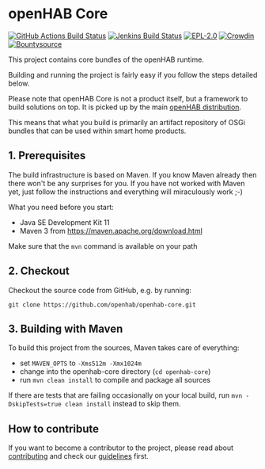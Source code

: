 # openHAB Core

[![GitHub Actions Build Status](https://github.com/openhab/openhab-core/actions/workflows/ci-build.yml/badge.svg?branch=main)](https://github.com/openhab/openhab-core/actions/workflows/ci-build.yml)
[![Jenkins Build Status](https://ci.openhab.org/job/openHAB-Core/badge/icon)](https://ci.openhab.org/job/openHAB-Core/)
[![EPL-2.0](https://img.shields.io/badge/license-EPL%202-green.svg)](https://opensource.org/licenses/EPL-2.0)
[![Crowdin](https://badges.crowdin.net/openhab-core/localized.svg)](https://crowdin.com/project/openhab-core)
[![Bountysource](https://www.bountysource.com/badge/tracker?tracker_id=28054058)](https://www.bountysource.com/teams/openhab/issues?tracker_ids=28054058)

This project contains core bundles of the openHAB runtime.

Building and running the project is fairly easy if you follow the steps detailed below.

Please note that openHAB Core is not a product itself, but a framework to build solutions on top.
It is picked up by the main [openHAB distribution](https://github.com/openhab/openhab-distro).

This means that what you build is primarily an artifact repository of OSGi bundles that can be used within smart home products.

## 1. Prerequisites

The build infrastructure is based on Maven. 
If you know Maven already then there won't be any surprises for you. 
If you have not worked with Maven yet, just follow the instructions and everything will miraculously work ;-)

What you need before you start:

- Java SE Development Kit 11
- Maven 3 from https://maven.apache.org/download.html

Make sure that the `mvn` command is available on your path

## 2. Checkout

Checkout the source code from GitHub, e.g. by running:

```
git clone https://github.com/openhab/openhab-core.git
```

## 3. Building with Maven

To build this project from the sources, Maven takes care of everything:

- set `MAVEN_OPTS` to `-Xms512m -Xmx1024m`
- change into the openhab-core directory (`cd openhab-core`)
- run `mvn clean install` to compile and package all sources

If there are tests that are failing occasionally on your local build, run `mvn -DskipTests=true clean install` instead to skip them.

## How to contribute

If you want to become a contributor to the project, please read about [contributing](https://www.openhab.org/docs/developer/contributing.html) and check our [guidelines](https://www.openhab.org/docs/developer/guidelines.html) first.

